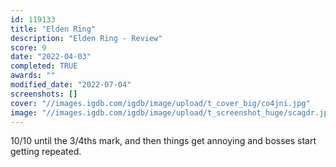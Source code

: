 ```yaml
---
id: 119133
title: "Elden Ring"
description: "Elden Ring - Review"
score: 9
date: "2022-04-03"
completed: TRUE
awards: ""
modified_date: "2022-07-04"
screenshots: []
cover: "//images.igdb.com/igdb/image/upload/t_cover_big/co4jni.jpg"
image: "//images.igdb.com/igdb/image/upload/t_screenshot_huge/scagdr.jpg"
---
```

10/10 until the 3/4ths mark, and then things get annoying and bosses start getting repeated.